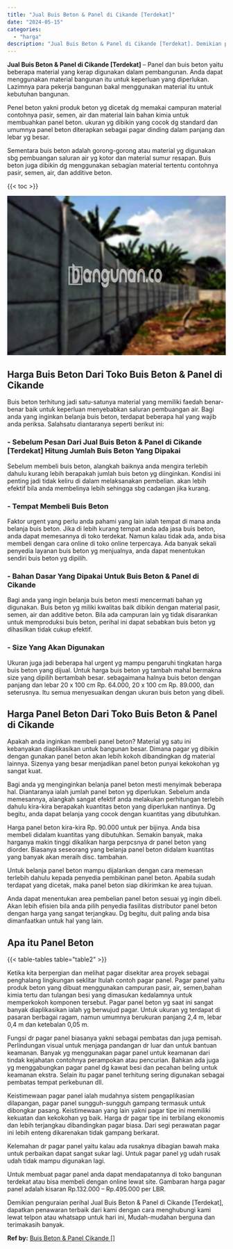 ```yaml
---
title: "Jual Buis Beton & Panel di Cikande [Terdekat]"
date: "2024-05-15"
categories: 
  - "harga"
description: "Jual Buis Beton & Panel di Cikande [Terdekat]. Demikian penguraian perihal Jual Buis Beton & Panel di Cikande [Terdekat], dapatkan penawaran terbaik dari k..."
---
```


**Jual Buis Beton & Panel di Cikande \[Terdekat\]** – Panel dan buis beton yaitu beberapa material yang kerap digunakan dalam pembangunan. Anda dapat menggunakan material bangunan itu untuk keperluan yang diperlukan. Lazimnya para pekerja bangunan bakal menggunakan material itu untuk kebutuhan bangunan.

Penel beton yakni produk beton yg dicetak dg memakai campuran material contohnya pasir, semen, air dan material lain bahan kimia untuk membuahkan panel beton. ukuran yg dibikin yang cocok dg standard dan umumnya panel beton diterapkan sebagai pagar dinding dalam panjang dan lebar yg besar.

Sementara buis beton adalah gorong-gorong atau material yg digunakan sbg pembuangan saluran air yg kotor dan material sumur resapan. Buis beton juga dibikin dg menggunakan sebagian material tertentu contohnya pasir, semen, air, dan additive beton.

{{< toc >}}

![Jual Buis Beton & Panel di Cikande [Terdekat]](/images/jual-panel-buis-beton-murah-04.png)

## Harga Buis Beton Dari Toko Buis Beton & Panel di Cikande

Buis beton terhitung jadi satu-satunya material yang memiliki faedah benar-benar baik untuk keperluan menyebabkan saluran pembuangan air. Bagi anda yang inginkan belanja buis beton, terdapat beberapa hal yang wajib anda periksa. Salahsatu diantaranya seperti berikut ini:

### \- Sebelum Pesan Dari Jual Buis Beton & Panel di Cikande \[Terdekat\] Hitung Jumlah Buis Beton Yang Dipakai

Sebelum membeli buis beton, alangkah baiknya anda mengira terlebih dahulu kurang lebih berapakah jumlah buis beton yg diinginkan. Kondisi ini penting jadi tidak keliru di dalam melaksanakan pembelian. akan lebih efektif bila anda membelinya lebih sehingga sbg cadangan jika kurang.

### \- Tempat Membeli Buis Beton

Faktor urgent yang perlu anda pahami yang lain ialah tempat di mana anda belanja buis beton. Jika di lebih kurang tempat anda ada jasa buis beton, anda dapat memesannya di toko terdekat. Namun kalau tidak ada, anda bisa membeli dengan cara online di toko online terpercaya. Ada banyak sekali penyedia layanan buis beton yg menjualnya, anda dapat menentukan sendiri buis beton yg dipilih.

### \- Bahan Dasar Yang Dipakai Untuk Buis Beton & Panel di Cikande

Bagi anda yang ingin belanja buis beton mesti mencermati bahan yg digunakan. Buis beton yg miliki kwalitas baik dibikin dengan material pasir, semen, air dan additive beton. Bila ada campuran lain yg tidak disarankan untuk memproduksi buis beton, perihal ini dapat sebabkan buis beton yg dihasilkan tidak cukup efektif.

### \- Size Yang Akan Digunakan

Ukuran juga jadi beberapa hal urgent yg mampu pengaruhi tingkatan harga buis beton yang dijual. Untuk harga buis beton yg tambah mahal bermakna size yang dipilih bertambah besar. sebagaimana halnya buis beton dengan panjang dan lebar 20 x 100 cm Rp. 64.000, 20 x 100 cm Rp. 89.000, dan seterusnya. Itu semua menyesuaikan dengan ukuran buis beton yang dibeli.

## Harga Panel Beton Dari Toko Buis Beton & Panel di Cikande

Apakah anda inginkan membeli panel beton? Material yg satu ini kebanyakan diaplikasikan untuk bangunan besar. Dimana pagar yg dibikin dengan gunakan panel beton akan lebih kokoh dibandingkan dg material lainnya. Sizenya yang besar menjadikan panel beton punyai kekokohan yg sangat kuat.

Bagi anda yg menginginkan belanja panel beton mesti menyimak beberapa hal. Diantaranya ialah jumlah panel beton yg diperlukan. Sebelum anda memesannya, alangkah sangat efektif anda melakukan perhitungan terlebih dahulu kira-kira berapakah kuantitas beton yang diperlukan nantinya. Dg begitu, anda dapat belanja yang cocok dengan kuantitas yang dibutuhkan.

Harga panel beton kira-kira Rp. 90.000 untuk per bijinya. Anda bisa membeli didalam kuantitas yang dibutuhkan. Semakin banyak, maka harganya makin tinggi dikalikan harga perpcsnya dr panel beton yang diorder. Biasanya seseorang yang belanja panel beton didalam kuantitas yang banyak akan meraih disc. tambahan.

Untuk belanja panel beton mampu dijalankan dengan cara memesan terlebih dahulu kepada penyedia pembikinan panel beton. Apabila sudah terdapat yang dicetak, maka panel beton siap dikirimkan ke area tujuan.

Anda dapat menentukan area pembelian panel beton sesuai yg ingin dibeli. Akan lebih efisien bila anda pilih penyedia fasilitas distributor panel beton dengan harga yang sangat terjangkau. Dg begitu, duit paling anda bisa dimanfaatkan untuk hal yang lain.

## Apa itu Panel Beton

{{< table-tables table="table2" >}}

Ketika kita berpergian dan melihat pagar disekitar area proyek sebagai penghalang lingkungan seklitar Itulah contoh pagar panel. Pagar panel yaitu produk beton yang dibuat menggunakan campuran pasir, air, semen,bahan kimia tertu dan tulangan besi yang dimasukan kedalamnya untuk memperkokoh komponen tersebut. Pagar panel beton yg saat ini sangat banyak diaplikasikan ialah yg berwujud pagar. Untuk ukuran yg terdapat di pasaran berbagai ragam, namun umumnya berukuran panjang 2,4 m, lebar 0,4 m dan ketebalan 0,05 m.

Fungsi dr pagar panel biasanya yakni sebagai pembatas dan juga pemisah. Perlindungan visual untuk menjaga pandangan dr luar dan untuk bantuan keamanan. Banyak yg menggunakan pagar panel untuk keamanan dari tindak kejahatan contohnya perampokan atau pencurian. Bahkan ada juga yg menggabungkan pagar panel dg kawat besi dan pecahan beling untuk keamanan ekstra. Selain itu pagar panel terhitung sering digunakan sebagai pembatas tempat perkebunan dll.

Keistimewaan pagar panel ialah mudahnya sistem pengaplikasian dilapangan, pagar panel sungguh-sungguh gampang termasuk untuk dibongkar pasang. Keistimewaan yang lain yakni pagar tipe ini memiliki kekuatan dan kekokohan yg baik. Harga dr pagar tipe ini terbilang ekonomis dan lebih terjangkau dibandingkan pagar biasa. Dari segi perawatan pagar ini lebih enteng dikarenakan tidak gampang berkarat.

Kelemahan dr pagar panel yaitu kalau ada rusaknya dibagian bawah maka untuk perbaikan dapat sangat sukar lagi. Untuk pagar panel yg udah rusak udah tidak mampu digunakan lagi.

Untuk membuat pagar panel anda dapat mendapatannya di toko bangunan terdekat atau bisa membeli dengan online lewat site. Gambaran harga pagar panel adalah kisaran Rp.132.000 – Rp.495.000 per LBR.

Demikian penguraian perihal Jual Buis Beton & Panel di Cikande \[Terdekat\], dapatkan penawaran terbaik dari kami dengan cara menghubungi kami lewat telpon atau whatsapp untuk hari ini, Mudah-mudahan berguna dan terimakasih banyak.

**Ref by:** [Buis Beton & Panel Cikande []](https://id.wikipedia.org/wiki/Buis)
